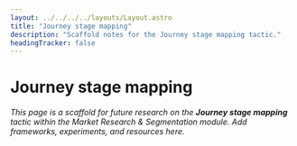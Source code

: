 ```yaml
---
layout: ../../../../layouts/Layout.astro
title: "Journey stage mapping"
description: "Scaffold notes for the Journey stage mapping tactic."
headingTracker: false
---
```

# Journey stage mapping

_This page is a scaffold for future research on the **Journey stage mapping** tactic within the Market Research & Segmentation module. Add frameworks, experiments, and resources here._
